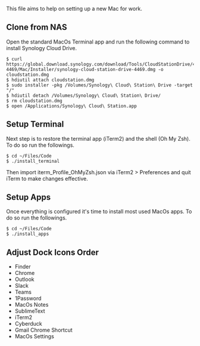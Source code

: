 This file aims to help on setting up a new Mac for work.

## Clone from NAS
Open the standard MacOs Terminal app and run the following command to install Synology Cloud Drive.
```
$ curl https://global.download.synology.com/download/Tools/CloudStationDrive/4.3.3-4469/Mac/Installer/synology-cloud-station-drive-4469.dmg -o cloudstation.dmg
$ hdiutil attach cloudstation.dmg
$ sudo installer -pkg /Volumes/Synology\ Cloud\ Station\ Drive -target "/"
$ hdiutil detach /Volumes/Synology\ Cloud\ Station\ Drive/
$ rm cloudstation.dmg
$ open /Applications/Synology\ Cloud\ Station.app
```

##  Setup Terminal
Next step is to restore the terminal app (iTerm2) and the shell (Oh My Zsh). To do so run the followings.
```
$ cd ~/Files/Code
$ ./install_terminal
```
Then import iterm_Profile_OhMyZsh.json via iTerm2 > Preferences and quit iTerm to make changes effective.


## Setup Apps
Once everything is configured it's time to install most used MacOs apps. To do so run the followings.
```
$ cd ~/Files/Code
$ ./install_apps
```


## Adjust Dock Icons Order
* Finder
* Chrome
* Outlook
* Slack
* Teams
* 1Password
* MacOs Notes
* SublimeText
* iTerm2
* Cyberduck
* Gmail Chrome Shortcut
* MacOs Settings
